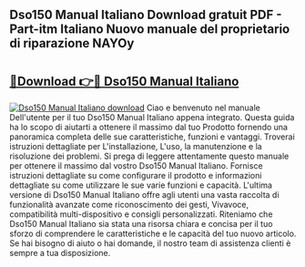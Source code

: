 ## Dso150 Manual Italiano Download gratuit PDF - Part-itm Italiano Nuovo manuale del proprietario di riparazione NAYOy

# <h2><a href="http://dfe2ajj.blite.top/?on=Dso150+Manual+Italiano">🔗Download 👉🔴 Dso150 Manual Italiano</a></h2>

[![Dso150 Manual Italiano download](https://i.imgur.com/lujVjoI.png)](http://dfe2ajj.blite.top/?on=Dso150+Manual+Italiano)
Ciao e benvenuto nel manuale Dell'utente per il tuo Dso150 Manual Italiano appena integrato. Questa guida ha lo scopo di aiutarti a ottenere il massimo dal tuo Prodotto fornendo una panoramica completa delle sue caratteristiche, funzioni e vantaggi. Troverai istruzioni dettagliate per L'installazione, L'uso, la manutenzione e la risoluzione dei problemi. Si prega di leggere attentamente questo manuale per ottenere il massimo dal vostro Dso150 Manual Italiano. Fornisce istruzioni dettagliate su come configurare il prodotto e informazioni dettagliate su come utilizzare le sue varie funzioni e capacità. L'ultima versione di Dso150 Manual Italiano offre agli utenti una vasta raccolta di funzionalità avanzate come riconoscimento dei gesti, Vivavoce, compatibilità multi-dispositivo e consigli personalizzati. Riteniamo che Dso150 Manual Italiano sia stata una risorsa chiara e concisa per il tuo sforzo di comprendere le caratteristiche e le capacità del tuo nuovo articolo. Se hai bisogno di aiuto o hai domande, il nostro team di assistenza clienti è sempre a tua disposizione.
